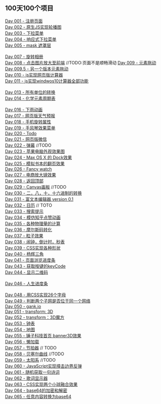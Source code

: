 ## 100天100个项目

[Day 001 - 注册页面](day001.html)  
[Day 002 - 原生JS实现轮播图](day002.html)  
[Day 003 - 下拉菜单](day003.html)  
[Day 004 - 响应式下拉菜单](day004.html)  
[Day 005 - mask 遮罩层](day005.html)  
[](day006.html)  
[Day 007 - 旋转相册](day007.html)  
[Day 008 - 点击图片放大至前端](day008.html)  //TODO:页面不是顺畅滑动
[Day 009 - 元素拖动](day009.html)  
[Day 009.5 - 另一个版本元素拖动](day009.5.html)  
[Day 010 - js实现网页版计算器](day010.html)  
[Day 011 - js实现windwos10计算器全部功能](day011.html)  
[](day012.html)  
[Day 013 - 所有单位的转换](day013.html)  
[Day 014 - 化学元素周期表](day014.html)  
[](day015.html)  
[Day 016 - 下雨动画](day016.html)  
[Day 017 - 网页版天气预报](day017.html)  
[Day 018 - 手机旋转属性](day018.html)  
[Day 019 - 手风琴效果菜单](day019.html)  
[Day 020 - Todo](day020.html)  
[Day 021 - 网页版微信]()  
[Day 022 - 弹幕](day022.html)  //TODO  
[Day 023 - 苹果电脑外观效果图](day023.html)  
[Day 024 - Max OS X 的 Dock效果]()  
[Day 025 - 模拟书本的翻页效果]()  
[Day 026 - Fancy watch](day026.html)  
[Day 027 - 电商放大镜效果](day027.html)  
[Day 028 - 返回顶部](day028.html)  
[Day 029 - Canvas画板](day029.html)  //TODO  
[Day 030 - 二，八，十，十六进制的转换](day030.html)  
[Day 031 - 富文本编辑器 version 0.1](day031.html)  
[Day 032 - 日历](day032.html)  // TOTO  
[Day 033 - 搜索提示](day033.html)  
[Day 034 - 模仿知乎点赞动画](day034.html)  
[Day 035 - 各种物理量的计算](day035.html)  
[Day 036 - 摩尔斯码转化](day036.html)  
[Day 037 - 粒子效果](day037.html)  
[Day 038 - 闹钟，倒计时，秒表]()  
[Day 039 - CSS实现各种形状](day039.html)  
[Day 040 - 杨辉三角](day040.html)  
[Day 041 - 页面浏览进度条](day041.html)  
[](day042.html)
[Day 043 - 获取按键的keyCode](day043.html)  
[Day 044 - 显示二维码](day044.html)  
[](day045.html)  
[Day 046 - 人生进度条](day046.html)  
[](day047.html)  
[Day 048 - 用CSS实现26个字母](day048.html)  
[Day 049 - 判断两个子网是否位于同一个网络](day049.html)  
[Day 050 - gank.io](day050.html)  
[Day 051 - transform: 3D](day051.html)  
[Day 052 - transform：3D魔方](day052.html)  
[Day 053 - 钟表](day053.html)  
[Day 054 - 地图](day054.html)  
[Day 055 - 锤子科技首页 banner3D效果](day055.html)  
[Day 056 - 懒加载](day056.html)  
[Day 057 - 节拍器](day057.html)  // TODO  
[Day 058 - 贝塞尔曲线](day058.html)  //TODO  
[Day 059 - 太阳系](day059.html)  //TODO  
[Day 060 - JavaScript实现撞击边界反弹](day060.html)  
[Day 061 - 随机获取一句诗词](day061.html)  
[Day 062 - 歌词显示器](day062.html)  
[Day 063 - CSS实现两个小球融合效果](day063.html)  
[Day 064 - base64的加密和解密](day064.html)  
[Day 065 - 任意内容转换为base64](day065.html)  